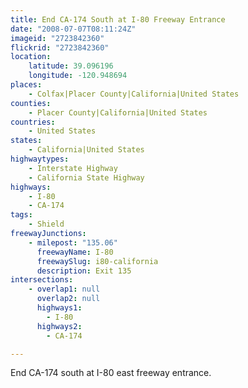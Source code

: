 ```yaml
---
title: End CA-174 South at I-80 Freeway Entrance
date: "2008-07-07T08:11:24Z"
imageid: "2723842360"
flickrid: "2723842360"
location:
    latitude: 39.096196
    longitude: -120.948694
places:
    - Colfax|Placer County|California|United States
counties:
    - Placer County|California|United States
countries:
    - United States
states:
    - California|United States
highwaytypes:
    - Interstate Highway
    - California State Highway
highways:
    - I-80
    - CA-174
tags:
    - Shield
freewayJunctions:
    - milepost: "135.06"
      freewayName: I-80
      freewaySlug: i80-california
      description: Exit 135
intersections:
    - overlap1: null
      overlap2: null
      highways1:
        - I-80
      highways2:
        - CA-174

---
```

End CA-174 south at I-80 east freeway entrance.